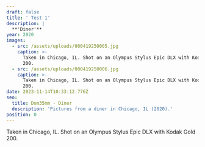 ```yaml
---
draft: false
title: ' Test 1'
description: |
  **'Diner'**
year: 2020
images:
  - src: /assets/uploads/000419250005.jpg
    caption: >-
      Taken in Chicago, IL. Shot on an Olympus Stylus Epic DLX with Kodak Gold
      200.
  - src: /assets/uploads/000419250006.jpg
    caption: >-
      Taken in Chicago, IL. Shot on an Olympus Stylus Epic DLX with Kodak Gold
      200.
date: 2023-11-14T10:33:12.776Z
seo:
  title: Dom35mm - Diner
  description: 'Pictures from a diner in Chicago, IL (2020).'
position: 0
---
```


Taken in Chicago, IL. Shot on an Olympus Stylus Epic DLX with Kodak Gold 200.
